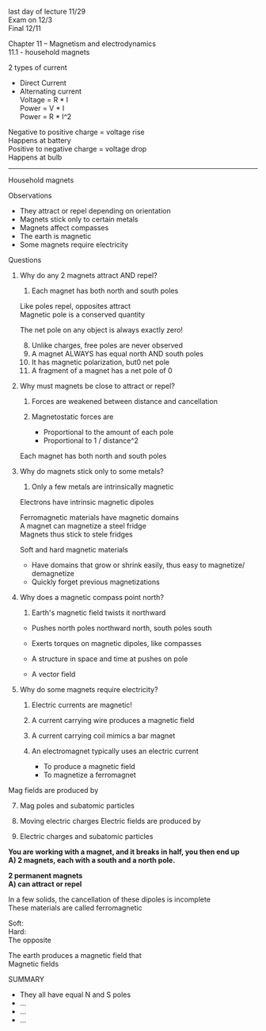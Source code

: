 last day of lecture 11/29  
Exam on 12/3  
Final 12/11
 
Chapter 11 – Magnetism and electrodynamics  
11.1 - household magnets
 
2 types of current

- Direct Current
- Alternating current  
Voltage = R * I  
Power = V * I  
Power = R * I^2
 
Negative to positive charge = voltage rise  
Happens at battery  
Positive to negative charge = voltage drop  
Happens at bulb
 
-------------------------------------------------------------------------------------------------------------------------------
 
Household magnets
 
Observations

- They attract or repel depending on orientation
- Magnets stick only to certain metals
- Magnets affect compasses
- The earth is magnetic
- Some magnets require electricity
 
Questions

1. Why do any 2 magnets attract AND repel?
    
    1. Each magnet has both north and south poles
      
    
    Like poles repel, opposites attract  
    Magnetic pole is a conserved quantity
    
      
    
    The net pole on any object is always exactly zero!
    
      
      
    8. Unlike charges, free poles are never observed
    9. A magnet ALWAYS has equal north AND south poles
    10. It has magnetic polarization, but0 net pole
    11. A fragment of a magnet has a net pole of 0
      
    
2. Why must magnets be close to attract or repel?
    
    1. Forces are weakened between distance and cancellation
    2. Magnetostatic forces are
        
        - Proportional to the amount of each pole
        - Proportional to 1 / distance^2
          
        
    
    Each magnet has both north and south poles
    
      
    
3. Why do magnets stick only to some metals?
    
    1. Only a few metals are intrinsically magnetic
      
    
    Electrons have intrinsic magnetic dipoles
    
      
    
    Ferromagnetic materials have magnetic domains  
    A magnet can magnetize a steel fridge  
    Magnets thus stick to stele fridges
    
      
    
    Soft and hard magnetic materials
    
    - Have domains that grow or shrink easily, thus easy to magnetize/ demagnetize
    - Quickly forget previous magnetizations
    
4. Why does a magnetic compass point north?
    
    1. Earth's magnetic field twists it northward
      
    
    - Pushes north poles northward north, south poles south
    - Exerts torques on magnetic dipoles, like compasses
    
    - A structure in space and time at pushes on pole
    - A vector field
      
    
5. Why do some magnets require electricity?
    
    1. Electric currents are magnetic!
    2. A current carrying wire produces a magnetic field
    3. A current carrying coil mimics a bar magnet
    4. An electromagnet typically uses an electric current
        
        - To produce a magnetic field
        - To magnetize a ferromagnet
          
        

Mag fields are produced by

7. Mag poles and subatomic particles
8. Moving electric charges 
Electric fields are produced by

11. Electric charges and subatomic particles
    
**You are working with a magnet, and it breaks in half, you then end up**  
**A) 2 magnets, each with a south and a north pole.**
      

**2 permanent magnets**  
**A) can attract or repel**
   

In a few solids, the cancellation of these dipoles is incomplete  
These materials are called ferromagnetic
   

Soft:  
Hard:  
The opposite
   

The earth produces a magnetic field that  
Magnetic fields
      

SUMMARY

- They all have equal N and S poles
- …
- …
- ...